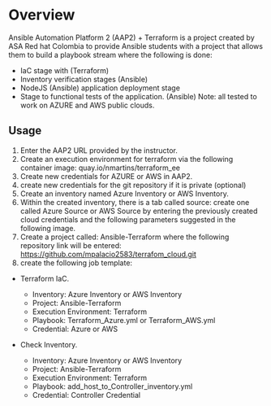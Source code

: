 # Overview

Ansible Automation Platform 2 (AAP2) + Terraform is a project created by ASA Red hat Colombia to provide Ansible students with a project that allows them to build a playbook stream where the following is done:
- IaC stage with (Terraform)
- Inventory verification stages (Ansible)
- NodeJS (Ansible) application deployment stage
- Stage to functional tests of the application. (Ansible)
Note: all tested to work on AZURE and AWS public clouds.

Usage
---------

1. Enter the AAP2 URL provided by the instructor.
2. Create an execution environment for terraform via the following container image: quay.io/nmartins/terraform_ee
3. Create new credentials for AZURE or AWS in AAP2.
4. create new credentials for the git repository if it is private (optional)
5. Create an inventory named Azure Inventory or AWS Inventory.
6. Within the created inventory, there is a tab called source: create one called Azure Source or AWS Source by entering the            previously created cloud credentials and the following parameters suggested in the following image.
7. Create a project called: Ansible-Terraform where the following repository link will be entered:                                     https://github.com/mpalacio2583/terrafom_cloud.git
8. create the following job template:

  - Terraform IaC. 
    - Inventory: Azure Inventory or AWS Inventory
    - Project: Ansible-Terraform 
    - Execution Environment: Terraform
    - Playbook: Terraform_Azure.yml or  Terraform_AWS.yml
    - Credential: Azure or AWS

  - Check Inventory.
    - Inventory: Azure Inventory or AWS Inventory
    - Project: Ansible-Terraform 
    - Execution Environment: Terraform
    - Playbook: add_host_to_Controller_inventory.yml
    - Credential: Controller Credential
